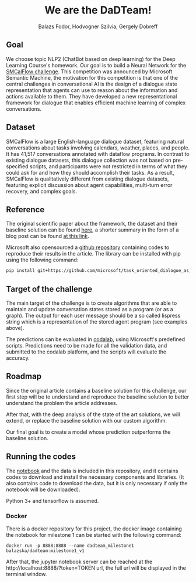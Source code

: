 # <center> We are the DaDTeam! </center>
<center> Balazs Fodor, Hodvogner Szilvia, Gergely Dobreff </center>

## Goal
We choose topic NLP2 (ChatBot based on deep learning) for the Deep Learning Course's homework. Our goal is to build a Neural Network for the [SMCalFlow challenge](https://microsoft.github.io/task_oriented_dialogue_as_dataflow_synthesis/). This competition was announced by Microsoft Semantic Machine, the motivation for this competition is that one of the central challenges in conversational AI is the design of a dialogue state representation that agents can use to reason about the information and actions available to them. They have developed a new representational framework for dialogue that enables efficient machine learning of complex conversations.

## Dataset
SMCalFlow is a large English-language dialogue dataset, featuring natural conversations about tasks involving calendars, weather, places, and people. It has 41,517 conversations annotated with dataflow programs. In contrast to existing dialogue datasets, this dialogue collection was not based on pre-specified scripts, and participants were not restricted in terms of what they could ask for and how they should accomplish their tasks. As a result, SMCalFlow is qualitatively different from existing dialogue datasets, featuring explicit discussion about agent capabilities, multi-turn error recovery, and complex goals.

## Reference
The original scientific paper about the framework, the dataset and their baseline solution can be found [here](https://www.mitpressjournals.org/doi/10.1162/tacl_a_00333), a shorter summary in the form of a blog post can be found [at this link](https://www.microsoft.com/en-us/research/blog/dialogue-as-dataflow-a-new-approach-to-conversational-ai/). 

Microsoft also opensourced a [github repository](https://github.com/microsoft/task_oriented_dialogue_as_dataflow_synthesis) containing codes to reproduce their results in the article. The library can be installed with pip using the following command:
```sh
pip install git+https://github.com/microsoft/task_oriented_dialogue_as_dataflow_synthesis.git
```

## Target of the challenge
The main target of the challenge is to create algorithms that are able to maintain and update conversation states stored as a program (or as a graph). The output for each user message should be a so called lispress string which is a representation of the stored agent program (see examples above).

The predictions can be evaluated in [codalab](https://codalab.org/), using Microsoft's predefined scripts. Predictions need to be made for all the validation data, and submitted to the codalab platform, and the scripts will evaluate the accuracy. 


## Roadmap
Since the original article contains a baseline solution for this challenge, our first step will be to understand and reproduce the baseline solution to better understand the problem the article addresses.

After that, with the deep analysis of the state of the art solutions, we will extend, or replace the baseline solution with our custom algorithm.

Our final goal is to create a model whose prediction outperforms the baseline solution.

## Running the codes
The [notebook](./DaDTeam_milestone_I.ipynb) and the data is included in this repository, and it contains codes to download and install the necessary components and libraries. (It also contains code to download the data, but it is only necessary if only the notebook will be downloaded).

Python 3+ and tensorflow is assumed.

### Docker
There is a docker repository for this project, the docker image containing the notebook for milestone 1 can be started with the following command:
```
docker run -p 8888:8888 --name dadteam_milestone1 balazska/dadteam:milestone1_v1
```
After that, the jupyter notebook server can be reached at the http://localhost:8888/?token=TOKEN url, the full url will be displayed in the terminal window. 